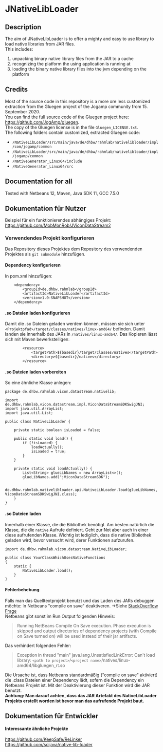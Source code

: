 # JNativeLibLoader
## Description
The aim of JNativeLibLoader is to offer a mighty and easy to use library to load native libraries from JAR files. \
This includes:
1. unpacking binary native library files from the JAR to a cache
2. recognizing the platform the using application is running at
3. loading the binary native library files into the jvm depending on the platform

## Credits
Most of the source code in this repository is a more ore less customized extraction from the Gluegen project of the Jogamp community from 15. September 2020. \
You can find the full source code of the Gluegen project here: https://github.com/JogAmp/gluegen. \
The copy of the Gluegen license is in the file `Gluegen_LICENSE.txt`. \
The following folders contain customized, extracted Gluegen code:
* `/NativeLibLoader/src/main/java/de/dhbw/rahmlab/nativelibloader/impl/com/jogamp/common`
* `/NativeLibLoader/src/main/java/de/dhbw/rahmlab/nativelibloader/impl/jogamp/common`
* `/NativeGenerator_Linux64/include`
* `/NativeGenerator_Linux64/src`

## Documentation for all
Tested with Netbeans 12, Maven, Java SDK 11, GCC 7.5.0

## Dokumentation für Nutzer
Beispiel für ein funktionierendes abhängiges Projekt: https://github.com/MobMonRob/JViconDataStream2

### Verwendendes Projekt konfigurieren
Das Repository dieses Projektes dem Repository des verwendenden Projektes als `git submodule` hinzufügen.

#### Dependency konfigurieren
In pom.xml hinzufügen:

        <dependency>
            <groupId>de.dhbw.rahmlab</groupId>
            <artifactId>NativeLibLoader</artifactId>
            <version>1.0-SNAPSHOT</version>
        </dependency>

#### .so Dateien laden konfigurieren
Damit die .so Dateien geladen werdem können, müssen sie sich unter `<Projektpfad>/target/classes/natives/linux-amd64/` befinden. Damit landen sie innerhalb des JARs in `/natives/linux-amd64/`. Das Kopieren lässt sich mit Maven bewerkstelligen:

            <resource>
                <targetPath>${basedir}/target/classes/natives</targetPath>
                <directory>${basedir}/natives</directory>
            </resource>


#### .so Dateien laden vorbereiten
So eine ähnliche Klasse anlegen:

    package de.dhbw.rahmlab.vicon.datastream.nativelib;
    
    import de.dhbw.rahmlab.vicon.datastream.impl.ViconDataStreamSDKSwigJNI;
    import java.util.ArrayList;
    import java.util.List;
    
    public class NativeLibLoader {
    
        private static boolean isLoaded = false;
    
        public static void load() {
            if (!isLoaded) {
                loadActually();
                isLoaded = true;
            }
        }
    
        private static void loadActually() {
            List<String> glueLibNames = new ArrayList<>();
            glueLibNames.add("jViconDataStreamSDK");
    
            de.dhbw.rahmlab.nativelibloader.api.NativeLibLoader.load(glueLibNames, ViconDataStreamSDKSwigJNI.class);
        }
    }

#### .so Dateien laden
Innerhalb einer Klasse, die die Bibliothek benötigt. Am besten natürlich die Klasse, die die `native` Aufrufe definiert. Geht zur Not aber auch in einer diese aufrufenden Klasse. Wichtig ist lediglich, dass die native Bibliothek geladen wird, bevor versucht wird, derer Funktionen aufzurufen.

	import de.dhbw.rahmlab.vicon.datastream.NativeLibLoader;
	
	public class YourClassWhichUsesNativeFunctions
	{
		static {
			NativeLibLoader.load();
		}
	}

#### Fehlerbehebung
Falls man das Quelltextprojekt benutzt und das Laden des JARs debuggen möchte:
In Netbeans "compile on save" deaktiveren. ->Siehe [StackOverflow Frage](https://web.archive.org/web/20201113173334/https://stackoverflow.com/questions/1304149/disabling-automatic-build-in-netbeans/1313691#1313691) \
Netbeans gibt sonst im Run Output folgenden Hinweis:
> Running NetBeans Compile On Save execution. Phase execution is skipped
> and output directories of dependency projects (with Compile on Save
> turned on) will be used instead of their jar artifacts.

Das verhindert folgenden Fehler:

> Exception in thread "main" java.lang.UnsatisfiedLinkError: Can't load
> library:
> `<path to project>`/`<project name>`/natives/linux-amd64/libgluegen_rt.so

Die Ursache ist, dass Netbeans standardmäßig ("compile on save" aktiviert) die .class Dateien einer Dependency lädt, sofern die Dependency ein Netbeans Projekt ist. Mit der Deaktivierung dieser Funktion wird die JAR benutzt. \
**Achtung: Man darauf achten, dass das JAR Artefakt des NativeLibLoader Projekts erstellt worden ist bevor man das aufrufende Projekt baut.**

## Dokumentation für Entwickler
#### Interessante ähnliche Projekte
https://github.com/KeepSafe/ReLinker \
https://github.com/scijava/native-lib-loader
